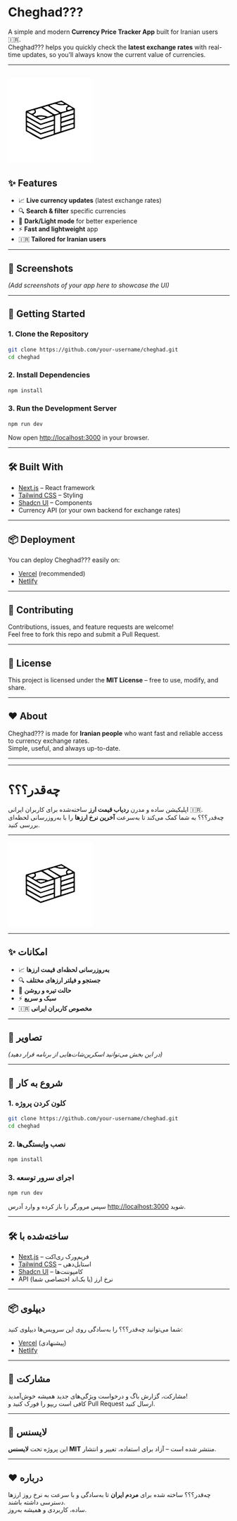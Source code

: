 # Cheghad???

A simple and modern **Currency Price Tracker App** built for Iranian users 🇮🇷.  
Cheghad??? helps you quickly check the **latest exchange rates** with real-time updates, so you’ll always know the current value of currencies.

---
![Cheghad Logo](./public/web-app-manifest-192x192.png)
---

## ✨ Features
- 📈 **Live currency updates** (latest exchange rates)
- 🔍 **Search & filter** specific currencies
- 🌙 **Dark/Light mode** for better experience
- ⚡ **Fast and lightweight** app
- 🇮🇷 **Tailored for Iranian users**

---

## 📸 Screenshots
_(Add screenshots of your app here to showcase the UI)_

---

## 🚀 Getting Started

### 1. Clone the Repository
```bash
git clone https://github.com/your-username/cheghad.git
cd cheghad
```

### 2. Install Dependencies
```bash
npm install
```

### 3. Run the Development Server
```bash
npm run dev
```
Now open [http://localhost:3000](http://localhost:3000) in your browser.

---

## 🛠️ Built With
- [Next.js](https://nextjs.org/) – React framework
- [Tailwind CSS](https://tailwindcss.com/) – Styling
- [Shadcn UI](https://ui.shadcn.com/) – Components
- Currency API (or your own backend for exchange rates)

---

## 📦 Deployment
You can deploy Cheghad??? easily on:
- [Vercel](https://vercel.com/) (recommended)
- [Netlify](https://www.netlify.com/)

---

## 🤝 Contributing
Contributions, issues, and feature requests are welcome!  
Feel free to fork this repo and submit a Pull Request.

---

## 📜 License
This project is licensed under the **MIT License** – free to use, modify, and share.

---

## ❤️ About
Cheghad??? is made for **Iranian people** who want fast and reliable access to currency exchange rates.  
Simple, useful, and always up-to-date.

---

---

# چه‌قدر؟؟؟

اپلیکیشن ساده و مدرن **ردیاب قیمت ارز** ساخته‌شده برای کاربران ایرانی 🇮🇷.  
چه‌قدر؟؟؟ به شما کمک می‌کند تا به‌سرعت **آخرین نرخ ارزها** را با به‌روزرسانی لحظه‌ای بررسی کنید.

---

![لوگوی چه‌قدر](./public/web-app-manifest-192x192.png)

---

## ✨ امکانات
- 📈 **به‌روزرسانی لحظه‌ای قیمت ارزها**
- 🔍 **جستجو و فیلتر ارزهای مختلف**
- 🌙 **حالت تیره و روشن**
- ⚡ **سبک و سریع**
- 🇮🇷 **مخصوص کاربران ایرانی**

---

## 📸 تصاویر
_(در این بخش می‌توانید اسکرین‌شات‌هایی از برنامه قرار دهید)_

---

## 🚀 شروع به کار

### 1. کلون کردن پروژه
```bash
git clone https://github.com/your-username/cheghad.git
cd cheghad
```

### 2. نصب وابستگی‌ها
```bash
npm install
```

### 3. اجرای سرور توسعه
```bash
npm run dev
```
سپس مرورگر را باز کرده و وارد آدرس [http://localhost:3000](http://localhost:3000) شوید.

---

## 🛠️ ساخته‌شده با
- [Next.js](https://nextjs.org/) – فریم‌ورک ری‌اکت
- [Tailwind CSS](https://tailwindcss.com/) – استایل‌دهی
- [Shadcn UI](https://ui.shadcn.com/) – کامپوننت‌ها
- API نرخ ارز (یا بک‌اند اختصاصی شما)

---

## 📦 دیپلوی
شما می‌توانید چه‌قدر؟؟؟ را به‌سادگی روی این سرویس‌ها دیپلوی کنید:
- [Vercel](https://vercel.com/) (پیشنهادی)
- [Netlify](https://www.netlify.com/)

---

## 🤝 مشارکت
مشارکت، گزارش باگ و درخواست ویژگی‌های جدید همیشه خوش‌آمدید!  
کافی است ریپو را فورک کنید و Pull Request ارسال کنید.

---

## 📜 لایسنس
این پروژه تحت **لایسنس MIT** منتشر شده است – آزاد برای استفاده، تغییر و انتشار.

---

## ❤️ درباره
چه‌قدر؟؟؟ ساخته شده برای **مردم ایران** تا به‌سادگی و با سرعت به نرخ روز ارزها دسترسی داشته باشند.  
ساده، کاربردی و همیشه به‌روز.
